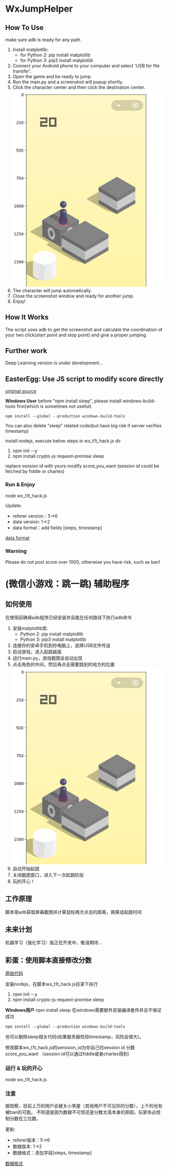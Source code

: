 # WxJumpHelper

## How To Use
make sure adb is ready for any path
1. Install matplotlib:
    * for Python 2: pip install matplotlib
    * for Python 3: pip3 install matplotlib
2. Connect your Android phone to your computer and select 'USB for file transfer'.
3. Open the game and be ready to jump.
4. Run the main.py and a screenshot will popup shortly.
5. Click the character center and then click the destination center.
![alt text][bottle]
6. The character will jump automatically.
7. Close the screenshot window and ready for another jump.
8. Enjoy!

## How It Works
The script uses adb to get the screenshot and calculate the coordination of your two click(start point and stop point) and give a proper jumping

## Further work
Deep Learning version is under development...

## EasterEgg: Use JS script to modify score directly
[original source](https://gist.github.com/feix/6dd1f62a54c5efa10f1e1c24f8efc417)

**Windows User**
before "npm install sleep", please install windows-build-tools first(which is sometimes not useful)
```
npm install --global --production windows-build-tools
```
You can also delete "sleep" related code(but have big risk if server verifies timestamp)

install nodejs, execute below steps in wx_t1t_hack.js dir
1. npm init --y
2. npm install crypto-js request-promise sleep

replace session id with yours
modify score_you_want
(session id could be fetched by fiddle or charles)

### Run & Enjoy
node wx_t1t_hack.js

Update:
* referer version：5->6
* data version: 1->2
* data format：add fields [steps, timestamp]

[data format](https://github.com/chucklqsun/WxJumpHelper/blob/master/send_data_format.txt)

### Warning
Please do not post score over 1000, otherwise you have risk, such as ban!

# (微信小游戏：跳一跳) 辅助程序
## 如何使用
在使用前确保adb程序已经安装并且能在任何路径下执行adb命令

1. 安装matplotlib库:
    * Python 2: pip install matplotlib
    * Python 3: pip3 install matplotlib
2. 连接你的安卓手机到你电脑上，选择USB文件传送
3. 启动游戏，进入起跳画面
4. 运行main.py，游戏截图会自动出现
5. 点击角色的中间，然后再点击需要跳到的地方的位置
![alt text][bottle]
6. 自动开始起跳
7. 关闭截图窗口，进入下一次起跳阶段
8. 玩的开心！

## 工作原理
脚本用adb获取屏幕截图并计算鼠标两次点击的距离，换算成起跳时间

## 未来计划
机器学习（强化学习）版正在开发中，敬请期待...

## 彩蛋：使用脚本直接修改分数
[原始代码](https://gist.github.com/feix/6dd1f62a54c5efa10f1e1c24f8efc417)

安装nodejs，在脚本wx_t1t_hack.js目录下执行
1. npm init --y
2. npm install crypto-js request-promise sleep

**Windows用户**
npm install sleep 在windows需要额外安装编译套件并且不保证成功
```
npm install --global --production windows-build-tools
```
也可以删除sleep相关代码(如果服务器校验timestamp，风险会很大)。

修改脚本wx_t1t_hack.js的senssion_id为你自己的session id
分数score_you_want
（session id可以通过fiddle或者charles得到）

### 运行 & 玩的开心
node wx_t1t_hack.js

### 注意
据观察，目前上万的用户会被关小黑屋（其他用户不可见你的分数），上千的也有被ban的可能。
不知道是因为数据不可信还是分数太高本身的原因，玩家务必控制分数在三位数。

更新:
* referer版本：5->6
* 数据版本: 1->2
* 数据格式：添加字段[steps, timestamp]

[数据格式](https://github.com/chucklqsun/WxJumpHelper/blob/master/send_data_format.txt)

[bottle]: https://github.com/chucklqsun/WxJumpHelper/blob/master/imgs/bottle.png "Bottle"
